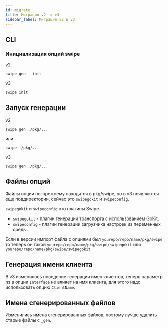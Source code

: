 ```yaml
---
id: migrate
title: Миграция v2 -> v3
sidebar_label: Миграция v2 в v3
---
```


## CLI

### Инициализация опций swipe

v2

```shell
swipe gen --init
```

v3

```shell
swipe init
```


## Запуск генерации

v2

```shell
swipe gen ./pkg/...
```
или

```shell
swipe ./pkg/...
```

v3

```shell
swipe gen ./pkg/...
```

## Файлы опций

Файлы опции по-прежнему находятся в pkg/swipe, но в v3 
появляются еще поддиректории, сейчас это `swipegokit` и `swipeconfig`.

`swipegokit` и `swipeconfig` это плагины Swipe.

- `swipegokit` - плагин генерации транспорта с использованием GoKit.
- `swipeconfig` - плагин генерации загрузчика настроек из переменных среды.

Если в версии импорт файла с опциями был `yourepo/repo/name/pkg/swipe` 
то теперь он такой `yourepo/repo/name/pkg/swipe/swipegokit` или 
`yourepo/repo/name/pkg/swipe/swipegokit`


## Генерация имени клиента

В v3 изменилось поведение генерации имен клиентов, 
теперь параметр ns в опции `Interface` не влияет на имя клиента, 
для этого надо использовать опцию `ClientName`.


## Имена сгенерированных файлов

Изменились имена сгенерированных файлов, поэтому 
лучше удалить старые файлы с `_gen`.
